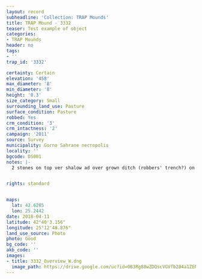 ```yaml
---
layout: record
subheadline: 'Collection: TRAP Mounds'
title: TRAP Mound - 3332
teaser: Test example of object
categories:
- TRAP Mounds
header: no
tags:
- ''
trap_id: '3332'

certainty: Certain
elevation: '458'
max_diameter: '8'
min_diameter: '8'
height: '0.3'
size_category: Small
surrounding_land_use: Pasture
surface_condition: Pasture
robbed: Yes
crm_condition: '3'
crm_intactness: '2'
campaign: '2011'
source: Survey
municipality: Gorno Sahrane necropolis
locality: ''
bgcode: DS001
notes: |-
  2 stones on top ver shalow ad over grown ditch (robbers' trench?) on top and east.


rights: standard


maps:
  lat: 42.6285
  lon: 25.2442
date: 2018-04-11
latitude: 42°40'3.156"
longitude: 25°12'48.876"
land_use_source: Photo
photo: Good
bg_code: ''
akb_code: ''
images:
- title: 3332_Overview_W.dng
  image_path: https://drive.google.com/uc?id=0B3Rg88wZDQscVGVfb284a1ZENXM
---
```

